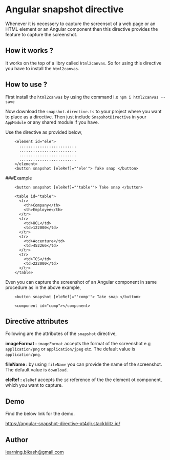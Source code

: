 # Angular snapshot directive

Whenever it is necessery to capture the screensot of a web page or an HTML element or an Angular component then this directive provides the feature to capture the screenshot.

## How it works ?

It works on the top of a libry called `html2canvas`. So for using this directive you have to install the `html2canvas`.

## How to use ?

First install the `html2canvas` by using the command i.e `npm i html2canvas --save`

Now download the `snapshot.directive.ts` to your project where you want to place as a directive. Then just include `SnapshotDirective` in your `AppModule` or any shared module if you have.

Use the directive as provided below,

        <element id="ele">
          .........................
          .........................
          .........................
          .........................
        </element>
        <button snapshot [eleRef]="'ele'"> Take snap </button>
        
###Example


        <button snapshot [eleRef]="'table'"> Take snap </button>
        
        <table id="table">
          <tr>
            <th>Company</th>
            <th>Employee</th>
          </tr>
          <tr>
            <td>HCL</td>
            <td>122000</td>
          </tr>
          <tr>
            <td>Accenture</td>
            <td>452266</td>
          </tr>
          <tr>
            <td>TCS</td>
            <td>222000</td>
          </tr>
        </table>
        
Even you can capture the screenshot of an Angular component in same procedure as in the above example,

        <button snapshot [eleRef]="'comp'"> Take snap </button>
        
        <component id="comp"></component>
        
## Directive attributes 

Following are the attributes of the `snapshot` directive,

<b>imageFormat : </b> `imageFormat` accepts the format of the screenshot e.g `application/png` or `application/jpeg` etc. The default value is `application/png`.
        
<b>fileName : </b> by using `fileName` you can provide the name of the screenshot. The default value is `download`.

<b>eleRef : </b> `eleRef` accepts the `id` reference of the the element ot component, which you want to capture.

## Demo

Find the below link for the demo.

https://angular-snapshot-directive-xt4djr.stackblitz.io/

## Author

learning.bikash@gmail.com
